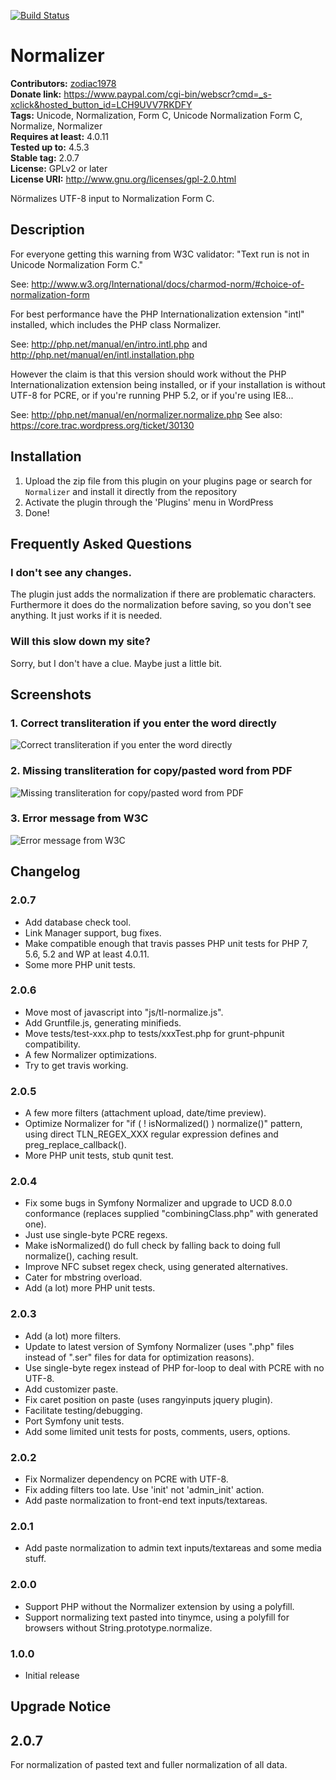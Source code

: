 [![Build Status](https://travis-ci.org/gitlost/tl-normalizer.png?branch=master)](https://travis-ci.org/gitlost/tl-normalizer)
# Normalizer #
**Contributors:** [zodiac1978](https://profiles.wordpress.org/zodiac1978)  
**Donate link:** https://www.paypal.com/cgi-bin/webscr?cmd=_s-xclick&hosted_button_id=LCH9UVV7RKDFY  
**Tags:** Unicode, Normalization, Form C, Unicode Normalization Form C, Normalize, Normalizer  
**Requires at least:** 4.0.11  
**Tested up to:** 4.5.3  
**Stable tag:** 2.0.7  
**License:** GPLv2 or later  
**License URI:** http://www.gnu.org/licenses/gpl-2.0.html  

Nörmalizes UTF-8 input to Normalization Form C.

## Description ##

For everyone getting this warning from W3C validator: "Text run is not in Unicode Normalization Form C."

See: http://www.w3.org/International/docs/charmod-norm/#choice-of-normalization-form

For best performance have the PHP Internationalization extension "intl" installed, which includes the PHP class Normalizer.

See: http://php.net/manual/en/intro.intl.php and http://php.net/manual/en/intl.installation.php

However the claim is that this version should work without the PHP Internationalization extension being installed, or if your installation
is without UTF-8 for PCRE, or if you're running PHP 5.2, or if you're using IE8...

See: http://php.net/manual/en/normalizer.normalize.php
See also: https://core.trac.wordpress.org/ticket/30130

## Installation ##

1. Upload the zip file from this plugin on your plugins page or search for `Normalizer` and install it directly from the repository
1. Activate the plugin through the 'Plugins' menu in WordPress
1. Done!

## Frequently Asked Questions ##

### I don't see any changes. ###

The plugin just adds the normalization if there are problematic characters. Furthermore it does do the normalization before saving, so you don't see anything. It just works if it is needed.

### Will this slow down my site? ###

Sorry, but I don't have a clue. Maybe just a little bit. 

## Screenshots ##

### 1. Correct transliteration if you enter the word directly ###
![Correct transliteration if you enter the word directly](https://ps.w.org/normalizer/assets/screenshot-1.png)

### 2. Missing transliteration for copy/pasted word from PDF ###
![Missing transliteration for copy/pasted word from PDF](https://ps.w.org/normalizer/assets/screenshot-2.png)

### 3. Error message from W3C ###
![Error message from W3C](https://ps.w.org/normalizer/assets/screenshot-3.png)


## Changelog ##

### 2.0.7 ###
* Add database check tool.
* Link Manager support, bug fixes.
* Make compatible enough that travis passes PHP unit tests for PHP 7, 5.6, 5.2 and WP at least 4.0.11.
* Some more PHP unit tests.

### 2.0.6 ###
* Move most of javascript into "js/tl-normalize.js".
* Add Gruntfile.js, generating minifieds.
* Move tests/test-xxx.php to tests/xxxTest.php for grunt-phpunit compatibility.
* A few Normalizer optimizations.
* Try to get travis working.

### 2.0.5 ###
* A few more filters (attachment upload, date/time preview).
* Optimize Normalizer for "if ( ! isNormalized() ) normalize()" pattern, using direct TLN_REGEX_XXX regular expression defines and preg_replace_callback().
* More PHP unit tests, stub qunit test.

### 2.0.4 ###
* Fix some bugs in Symfony Normalizer and upgrade to UCD 8.0.0 conformance (replaces supplied "combiningClass.php" with generated one).
* Just use single-byte PCRE regexs.
* Make isNormalized() do full check by falling back to doing full normalize(), caching result.
* Improve NFC subset regex check, using generated alternatives.
* Cater for mbstring overload.
* Add (a lot) more PHP unit tests.

### 2.0.3 ###
* Add (a lot) more filters.
* Update to latest version of Symfony Normalizer (uses ".php" files instead of ".ser" files for data for optimization reasons).
* Use single-byte regex instead of PHP for-loop to deal with PCRE with no UTF-8.
* Add customizer paste.
* Fix caret position on paste (uses rangyinputs jquery plugin).
* Facilitate testing/debugging.
* Port Symfony unit tests.
* Add some limited unit tests for posts, comments, users, options.

### 2.0.2 ###
* Fix Normalizer dependency on PCRE with UTF-8.
* Fix adding filters too late. Use 'init' not 'admin_init' action.
* Add paste normalization to front-end text inputs/textareas.

### 2.0.1 ###
* Add paste normalization to admin text inputs/textareas and some media stuff.

### 2.0.0 ###
* Support PHP without the Normalizer extension by using a polyfill.
* Support normalizing text pasted into tinymce, using a polyfill for browsers without String.prototype.normalize.

### 1.0.0 ###
* Initial release

## Upgrade Notice ##

## 2.0.7 ##
For normalization of pasted text and fuller normalization of all data.
